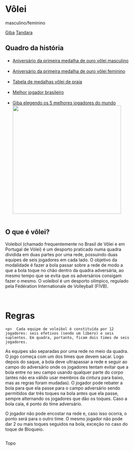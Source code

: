 <!DOCTYPE html>
<html lang="en">
<head>
<title>Vôlei</title>
<meta charset="utf-8">
<meta name="viewport" content="width=device-width, initial-scale=1">
<style>
* {
  box-sizing: border-box;
}

body {
  margin: 0;
}

/* Style the header */
.header {
  background-color: #f1f1f1;
  padding: 20px;
  text-align: center;
}

/* Style the top navigation bar */
.topnav {
  overflow: hidden;
  background-color: #333;
}

/* Style the topnav links */
.topnav a {
  float: left;
  display: block;
  color: #f2f2f2;
  text-align: center;
  padding: 14px 16px;
  text-decoration: none;
}

/* Change color on hover */
.topnav a:hover {
  background-color: #ddd;
  color: black;
}

/* Create three unequal columns that floats next to each other */
.column {
  float: left;
  padding: 10px;
}

/* Left and right column */
.column.side {
  width: 25%;
}

/* Middle column */
.column.middle {
  width: 50%;
}

/* Clear floats after the columns */
.row:after {
  content: "";
  display: table;
  clear: both;
}

/* Responsive layout - makes the three columns stack on top of each other instead of next to each other */
@media screen and (max-width: 600px) {
  .column.side, .column.middle {
    width: 100%;
  }
}

/* Style the footer */
.footer {
  background-color: #f1f1f1;
  padding: 10px;
  text-align: center;
}
</style>
</head>
<body>

<div class="header">
  <h1>Vôlei</h1>
  <p>masculino/feminino</p>
</div>

<div class="topnav">
  <a href="https://pt.wikipedia.org/wiki/Giba_(voleibolista)">Giba</a>
  <a href="https://pt.wikipedia.org/wiki/Tandara_Caixeta">Tandara</a>
</div>

<div class="row">
  <div class="column side">
    <h2>Quadro da história</h2>
    <section> <nav> <ul> <h4></h4> <li> <a
    href="https://www.cob.org.br/pt/noticia/primeira-medalha-de-ouro-do-volei-masculino-completa-25-anos">Aniversário
    da primeira medalha de ouro vôlei masculino</a></li> <br> <li><a
    href="http://blogs.correiobraziliense.com.br/elasnoataque/ouro-olimpico-volei-brasil-9-anos/">
    Aniversário da primeira medalha de ouro vôlei feminino</a></li> <br> <li><a
    href="https://www.terra.com.br/esportes/jogos-olimpicos/2016/com-ouro-no-volei-de-praia-brasil-supera-melhor-desempenho-em-olimpiadas-mas-ainda-esta-longe-da-meta,38dabbc334b6191fee810ee119dc1d48wocjb2f2.html">Tabela
    de medalhas vôlei de praia </a></li> <br> <li><a
    href="https://esporte.uol.com.br/ultimas-noticias/esporte-ponto-final/2017/08/01/giba-ganhou-tudo-no-volei-mas-o-seu-maior-momento-ocorreu-aos-16-anos.htm">Melhor
    jogador brasileiro </a></li> <br> <li><a
    href="https://tvuol.uol.com.br/video/giba-elege-os-cinco-melhores-jogadores-de-volei-da-historia-04020E9C3068D0C15326">Giba
    elegendo os 5 melhores jogadores do mundo
    <img src="http://plataforma.amoesportes.com/Pictures/Noticia/2018/3/20/5C9BD1D389A85466712CAE083F0FEC9A.jpg" width="350">
   </a></li> </ul> </nav>
  </div>

  <div class="column middle">
    <h2>O que é vôlei?</h2>
    <p>  Voleibol (chamado frequentemente no Brasil de Vôlei e em Portugal de Vólei) é um desporto praticado numa quadra dividida em duas partes por uma rede, possuindo duas equipes de seis jogadores em cada lado. O objetivo da modalidade é fazer a bola passar sobre a rede de modo a que a bola toque no chão dentro da quadra adversária, ao mesmo tempo que se evita que os adversários consigam fazer o mesmo. O voleibol é um desporto olímpico, regulado pela Fédération Internationale de Volleyball (FIVB).</p>
    <br>
    <h1>Regras</h1>

    <p>  Cada equipe de voleibol é constituída por 12 jogadores: seis efetivos (sendo um líbero) e seis suplentes. Em quadra, portanto, ficam dois times de seis jogadores.

As equipes são separadas por uma rede no meio da quadra. O jogo começa com um dos times que devem sacar. Logo depois do saque, a bola deve ultrapassar a rede e seguir ao campo do adversário onde os jogadores tentam evitar que a bola entre no seu campo usando qualquer parte do corpo (antes não era válido usar membros da cintura para baixo, mas as regras foram mudadas). O jogador pode rebater a bola para que ela passe para o campo adversário sendo permitidos dar três toques na bola antes que ela passe, sempre alternando os jogadores que dão os toques. Caso a bola caia, é ponto do time adversário.

O jogador não pode encostar na rede e, caso isso ocorra, o ponto será para o outro time. O mesmo jogador não pode dar 2 ou mais toques seguidos na bola, exceção no caso do toque de Bloqueio.</p>
  </div>

</div>

<div class="footer">
  <p>Topo</p>
</div>

</body>
</html>
